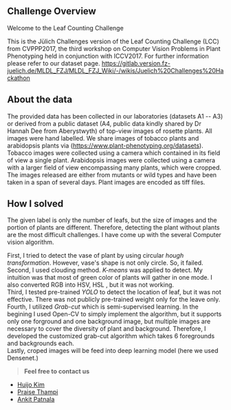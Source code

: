 ## Challenge Overview
Welcome to the Leaf Counting Challenge

This is the Jülich Challenges version of the Leaf Counting Challenge (LCC) from CVPPP2017, the third workshop on Computer Vision Problems in Plant Phenotyping held in conjunction with ICCV2017. For further information please refer to our dataset page.
https://gitlab.version.fz-juelich.de/MLDL_FZJ/MLDL_FZJ_Wiki/-/wikis/Juelich%20Challenges%20Hackathon


## About the data

The provided data has been collected in our laboratories (datasets A1 -- A3) or derived from a public dataset (A4, public data kindly shared by Dr Hannah Dee from Aberystwyth) of top-view images of rosette plants. All images were hand labelled. We share images of tobacco plants and arabidopsis plants via (https://www.plant-phenotyping.org/datasets). Tobacco images were collected using a camera which contained in its field of view a single plant. Arabidopsis images were collected using a camera with a larger field of view encompassing many plants, which were cropped. The images released are either from mutants or wild types and have been taken in a span of several days. Plant images are encoded as tiff files.

## How I solved

The given label is only the number of leafs, but the size of images and the portion of plants are different. 
Therefore, detecting the plant without plants are the most difficult challenges.
I have come up with the several Computer vision algorithm.

First, I tried to detect the vase of plant by using circular *hough transformation*. However, vase's shape is not only circle. So, it failed.<br>
Second, I used clouding method. *K-means* was applied to detect. My intuition was that most of green color of plants will gather in one mode. I also converted RGB into HSV, HSL , but it was not working.<br>
Third, I tested pre-trained *YOLO* to detect the location of leaf, but it was not effective. There was not publicly pre-trained weight only for the leave only.<br>
Fourth, I utilized *Grab-cut* which is semi-supervised learning. In the begining I used Open-CV to simply implement the algorithm, but it supports only one forground and one background image, but multiple images are necessary to cover the diversity of plant and background. Therefore, I developed the customized grab-cut algorithm which takes 6 foregrounds and backgrounds each.<br>
Lastly, croped images will be feed into deep learning model (here we used Densenet.)


> **Feel free to contact us**
* [Huijo Kim](mailto:huijo.kim@rwth-aachen.de)
* [Praise Thampi](mailto:praise.thampi@rwth-aachen.de)
* [Ankit Patnala](mailto:ankit.patnala@rwth-aachen.de)
